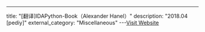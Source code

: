 ---
title: "[翻译]IDAPython-Book（Alexander Hanel）"
description: "2018.04 [pediy]"
external_category: "Miscellaneous"
---[Visit Website](https://bbs.pediy.com/thread-225920.htm)

